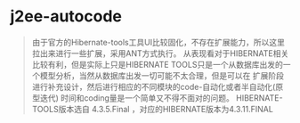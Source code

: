 # j2ee-autocode
> 由于官方的Hibernate-tools工具UI比较固化，不存在扩展能力，所以这里拉出来进行一些扩展，采用ANT方式执行。
  从表现看对于HIBERNATE相关比较有利，但是实际上只是HIBERNATE TOOLS只是一个从数据库出发的一个模型分析，当然从数据库出发一切可能不太合理，但是可以在
  扩展阶段进行补充设计，然后进行相应的不同模块的code-自动化或者半自动化(原型迭代)
> 时间和coding量是一个简单又不得不面对的问题。
HIBERNATE-TOOLS版本选自 4.3.5.Final ，对应的HIBERNATE版本为4.3.11.FINAL

